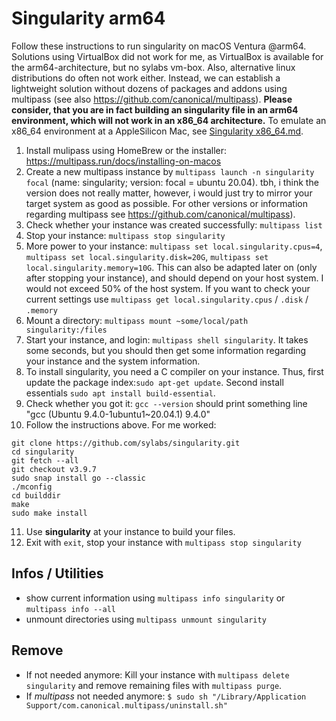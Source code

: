 # Singularity arm64
Follow these instructions to run singularity on macOS Ventura @arm64. Solutions using VirtualBox did not work for me, as VirtualBox is available for the arm64-architecture, but no sylabs vm-box. Also, alternative linux distributions do often not work either. Instead, we can establish a lightweight solution without dozens of packages and addons using multipass (see also https://github.com/canonical/multipass). **Please consider, that you are in fact building an singularity file in an arm64 environment, which will not work in an x86_64 architecture.** To emulate an x86_64 environment at a AppleSilicon Mac, see [Singularity x86_64.md](https://github.com/fohofmann/manuals/blob/9314de81478d2d0572462ffc2d77cdfc404d1036/Singularity%20x86_64.md).

1. Install mulipass using HomeBrew or the installer: https://multipass.run/docs/installing-on-macos
2. Create a new multipass instance by `multipass launch -n singularity focal` (name: singularity; version: focal = ubuntu 20.04). tbh, i think the version does not really matter, however, i would just try to mirror your target system as good as possible. For other versions or information regarding multipass see https://github.com/canonical/multipass).
3. Check whether your instance was created successfully: `multipass list`
4. Stop your instance: `multipass stop singularity`
5. More power to your instance: `multipass set local.singularity.cpus=4`, `multipass set local.singularity.disk=20G`, `multipass set local.singularity.memory=10G`. This can also be adapted later on (only after stopping your instance), and should depend on your host system. I would not exceed 50% of the host system. If you want to check your current settings use `multipass get local.singularity.cpus` / `.disk` / `.memory`
6. Mount a directory: `multipass mount ~some/local/path singularity:/files`
7. Start your instance, and login: `multipass shell singularity`. It takes some seconds, but you should then get some information regarding your instance and the system information.
8. To install singularity, you need a C compiler on your instance. Thus, first update the package index:`sudo apt-get update`. Second install essentials `sudo apt install build-essential`.
9. Check whether you got it: `gcc --version` should print something line "gcc (Ubuntu 9.4.0-1ubuntu1~20.04.1) 9.4.0"
10. Follow the instructions above. For me worked:
```shell
git clone https://github.com/sylabs/singularity.git
cd singularity
git fetch --all
git checkout v3.9.7
sudo snap install go --classic
./mconfig
cd builddir
make
sudo make install
```
11. Use **singularity** at your instance to build your files.
12. Exit with `exit`, stop your instance with `multipass stop singularity`

## Infos / Utilities
- show current information using `multipass info singularity` or `multipass info --all`
- unmount directories using `multipass unmount singularity`

## Remove
- If not needed anymore: Kill your instance with `multipass delete singularity` and remove remaining files with `multipass purge`.
- If *multipass* not needed anymore: `$ sudo sh "/Library/Application Support/com.canonical.multipass/uninstall.sh"`
